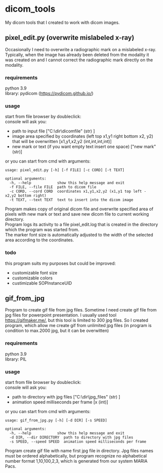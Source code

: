 # dicom_tools
My dicom tools that I created to work with dicom images.

## pixel_edit.py (overwrite mislabeled x-ray)
Occasionally I need to overwrite a radiographic mark on a mislabeled x-ray. Typically, when the image has already been deleted from the modality it was created on and I cannot correct the radiographic mark directly on the modality.

### requirements
python 3.9 \
library: pydicom (https://pydicom.github.io/)

### usage
start from file browser by doubleclick:\
console will ask you:
- path to input file ["C:\dir\dicomfile" (str) ]
- image area specified by coordinates (left top  x1,y1 right bottom x2, y2) that will be overwritten [x1,y1,x2,y2 (int,int,int,int)]
- new mark or text (if you want empty text insert one space) ["new mark" (str)]

or you can start from cmd with arguments:
```
usage: pixel_edit.py [-h] [-f FILE] [-c CORD] [-t TEXT]

optional arguments:
  -h, --help            show this help message and exit
  -f FILE, --file FILE  path to dicom file
  -c CORD, --cord CORD  coordinates x1,y1,x2,y2 (x1,y1 top left - x2,y2 bottom right)
  -t TEXT, --text TEXT  text to insert into the dicom image
```
Program makes copy of original dicom file and overwrite specified area of pixels with new mark or text and save new dicom file to current working directory.\
Program logs its activity to a file pixel_edit.log that is created in the directory which the program was started from.\
The marker font size is automatically adjusted to the width of the selected area according to the coordinates.

### todo
this program suits my purposes but could be improved:
- customizable font size
- customizable colors
- custimizable SOPInstanceUID

## gif_from_jpg
Program to create gif file from jpg files. Sometime I need create gif file from jpg files for powerpoint presentation. I usually used tool https://gifmaker.me/, but this tool is limited to 300 jpg files. So I created program, which allow me create gif from unlimited jpg files (in program is condition to max.2000 jpg, but it can be overwitten)  

### requirements
python 3.9 \
library: PIL

### usage
start from file browser by doubleclick:\
console will ask you:
- path to directory with jpg files ["C:\dir\jpg_files" (str) ]
- animation speed milliseconds per frame [x (int)]

or you can start from cmd with arguments:
```
usage: gif_from_jpg.py [-h] [-d DIR] [-s SPEED]

optional arguments:
  -h, --help            show this help message and exit
  -d DIR, --dir DIRECTORY  path to directory with jpg files
  -s SPEED, --speed SPEED  animation speed milliseconds per frame
```
Program create gif file with name first jpg file in directory. Jpg files names must be ordered alphabetically, but program recognize no alphabetical number format 1,10,100,2,3, which is generated from our system MARIA Pacs.



